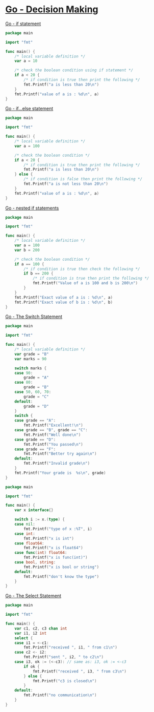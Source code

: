 # [Go - Decision Making](https://www.tutorialspoint.com/go/go_decision_making.htm)

[Go - if statement](https://www.tutorialspoint.com/go/go_if_statement.htm)

```go
package main

import "fmt"

func main() {
    /* local variable definition */
    var a = 10

    /* check the boolean condition using if statement */
    if a < 20 {
        /* if condition is true then print the following */
        fmt.Printf("a is less than 20\n")
    }
    fmt.Printf("value of a is : %d\n", a)
}
```

[Go - if...else statement](https://www.tutorialspoint.com/go/go_if_else_statement.htm)

```go
package main

import "fmt"

func main() {
    /* local variable definition */
    var a = 100

    /* check the boolean condition */
    if a < 20 {
        /* if condition is true then print the following */
        fmt.Printf("a is less than 20\n")
    } else {
        /* if condition is false then print the following */
        fmt.Printf("a is not less than 20\n")
    }
    fmt.Printf("value of a is : %d\n", a)
}
```

[Go - nested if statements](https://www.tutorialspoint.com/go/go_nested_if_statements.htm)

```go
package main

import "fmt"

func main() {
    /* local variable definition */
    var a = 100
    var b = 200

    /* check the boolean condition */
    if a == 100 {
        /* if condition is true then check the following */
        if b == 200 {
            /* if condition is true then print the following */
            fmt.Printf("Value of a is 100 and b is 200\n")
        }
    }
    fmt.Printf("Exact value of a is : %d\n", a)
    fmt.Printf("Exact value of b is : %d\n", b)
}
```

[Go - The Switch Statement](https://www.tutorialspoint.com/go/go_switch_statement.htm)

```go
package main

import "fmt"

func main() {
    /* local variable definition */
    var grade = "B"
    var marks = 90

    switch marks {
    case 90:
        grade = "A"
    case 80:
        grade = "B"
    case 50, 60, 70:
        grade = "C"
    default:
        grade = "D"
    }
    switch {
    case grade == "A":
        fmt.Printf("Excellent!\n")
    case grade == "B", grade == "C":
        fmt.Printf("Well done\n")
    case grade == "D":
        fmt.Printf("You passed\n")
    case grade == "F":
        fmt.Printf("Better try again\n")
    default:
        fmt.Printf("Invalid grade\n")
    }
    fmt.Printf("Your grade is  %s\n", grade)
}
```

```go
package main

import "fmt"

func main() {
    var x interface{}

    switch i := x.(type) {
    case nil:
        fmt.Printf("type of x :%T", i)
    case int:
        fmt.Printf("x is int")
    case float64:
        fmt.Printf("x is float64")
    case func(int) float64:
        fmt.Printf("x is func(int)")
    case bool, string:
        fmt.Printf("x is bool or string")
    default:
        fmt.Printf("don't know the type")
    }
}
```

[Go - The Select Statement](https://www.tutorialspoint.com/go/go_select_statement.htm)

```go
package main

import "fmt"

func main() {
    var c1, c2, c3 chan int
    var i1, i2 int
    select {
    case i1 = <-c1:
        fmt.Printf("received ", i1, " from c1\n")
    case c2 <- i2:
        fmt.Printf("sent ", i2, " to c2\n")
    case i3, ok := (<-c3): // same as: i3, ok := <-c3
        if ok {
            fmt.Printf("received ", i3, " from c3\n")
        } else {
            fmt.Printf("c3 is closed\n")
        }
    default:
        fmt.Printf("no communication\n")
    }
}
```